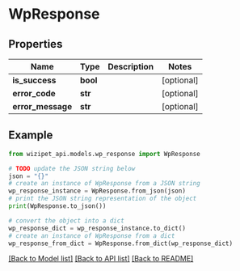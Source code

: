 # WpResponse


## Properties

Name | Type | Description | Notes
------------ | ------------- | ------------- | -------------
**is_success** | **bool** |  | [optional] 
**error_code** | **str** |  | [optional] 
**error_message** | **str** |  | [optional] 

## Example

```python
from wizipet_api.models.wp_response import WpResponse

# TODO update the JSON string below
json = "{}"
# create an instance of WpResponse from a JSON string
wp_response_instance = WpResponse.from_json(json)
# print the JSON string representation of the object
print(WpResponse.to_json())

# convert the object into a dict
wp_response_dict = wp_response_instance.to_dict()
# create an instance of WpResponse from a dict
wp_response_from_dict = WpResponse.from_dict(wp_response_dict)
```
[[Back to Model list]](../README.md#documentation-for-models) [[Back to API list]](../README.md#documentation-for-api-endpoints) [[Back to README]](../README.md)


